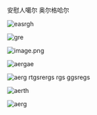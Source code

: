 安慰人噶尔
奥尔格哈尔

![easrgh](C:/Users/Ting/Documents/Elec/marker/markerElec/DataSystem/Articles/d536c4be-2354-451e-bfd7-0881fd4dcf4b/78ddc1e8-d461-4efc-9fc4-39ce0261784f.png)

![gre](C:/Users/Ting/Documents/Elec/marker/markerElec/DataSystem/Articles/d536c4be-2354-451e-bfd7-0881fd4dcf4b/285dd753-6581-412a-8f52-61ef5cd843b8.png)

![image.png](C:/Users/Ting/Documents/Elec/marker/markerElec/DataSystem/Articles/d536c4be-2354-451e-bfd7-0881fd4dcf4b/a3543242-967b-4fa0-b515-c16bf6ec870b.png)

![aergae](C:/Users/Ting/Documents/Elec/marker/markerElec/DataSystem/Articles/d536c4be-2354-451e-bfd7-0881fd4dcf4b/aecf01c8-51a1-4268-acb8-bfd42bb6a6b5.png)

![aerg](C:/Users/Ting/Documents/Elec/marker/markerElec/DataSystem/Articles/d536c4be-2354-451e-bfd7-0881fd4dcf4b/2c0e817c-4bc0-4ac9-bf1c-754cc8b26bea.png)
rtgsrergs rgs ggsregs 

![aerth](C:/Users/Ting/Documents/Elec/marker/markerElec/DataSystem/Articles/d536c4be-2354-451e-bfd7-0881fd4dcf4b/0be0c8c5-44d3-4f51-933a-39f7d47bd498.png)

![aerg](C:/Users/Ting/Documents/Elec/marker/markerElec/DataSystem/Articles/d536c4be-2354-451e-bfd7-0881fd4dcf4b/7e54f08f-fbf0-4047-8152-b061d7d689ea.png)